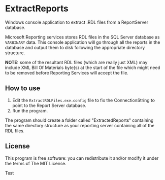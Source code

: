 # ExtractReports

Windows console application to extract .RDL files from a ReportServer database.

Microsoft Reporting services stores RDL files in the SQL Server database as `VARBINARY` data. This
console application will go through all the reports in the database and output them to disk
following the appropriate directory structure.

**NOTE:** some of the resultant RDL files (which are really just XML) may include XML Bill Of
Materials byte(s) at the start of the file which might need to be removed before Reporting Services
will accept the file.

## How to use

1. Edit the `ExtractRDLFiles.exe.config` file to fix the ConnectionString to point to the Report Server database.
2. Run the program.

The program should create a folder called "ExtractedReports" containing the same directory
structure as your reporting server containing all of the RDL files.

## License

This program is free software: you can redistribute it and/or modify it under the terms of The MIT
License.


Test
